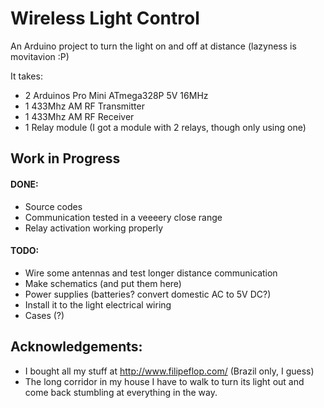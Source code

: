 # Wireless Light Control
An Arduino project to turn the light on and off at distance (lazyness is movitavion :P)

It takes:

- 2 Arduinos Pro Mini ATmega328P 5V 16MHz
- 1 433Mhz AM RF Transmitter
- 1 433Mhz AM RF Receiver
- 1 Relay module (I got a module with 2 relays, though only using one)


## Work in Progress ##

#### DONE:

- Source codes 
- Communication tested in a veeeery close range
- Relay activation working properly

#### TODO:

- Wire some antennas and test longer distance communication
- Make schematics (and put them here)
- Power supplies (batteries? convert domestic AC to 5V DC?) 
- Install it to the light electrical wiring
- Cases (?)


## Acknowledgements:

- I bought all my stuff at http://www.filipeflop.com/ (Brazil only, I guess)
- The long corridor in my house I have to walk to turn its light out and come back stumbling at everything in the way.
